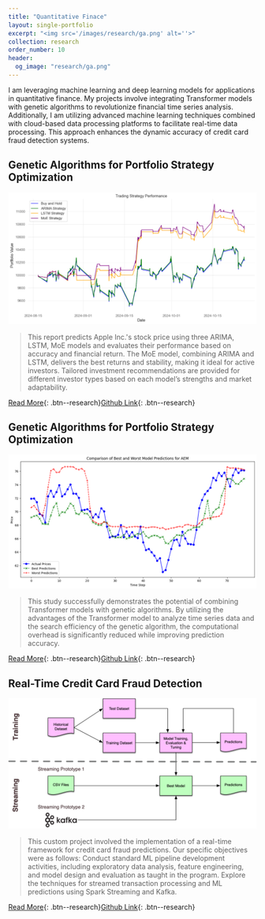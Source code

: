 ```yaml
---
title: "Quantitative Finace"
layout: single-portfolio
excerpt: "<img src='/images/research/ga.png' alt=''>"
collection: research
order_number: 10
header: 
  og_image: "research/ga.png"
---
```



I am leveraging machine learning and deep learning models for applications in quantitative finance. My projects involve integrating Transformer models with genetic algorithms to revolutionize financial time series analysis. Additionally, I am utilizing advanced machine learning techniques combined with cloud-based data processing platforms to facilitate real-time data processing. This approach enhances the dynamic accuracy of credit card fraud detection systems.


## Genetic Algorithms for Portfolio Strategy Optimization

![](/images/research/spp.png)

> This report predicts Apple Inc.'s stock price using three ARIMA, LSTM, MoE models and evaluates their performance based on accuracy and financial return. The MoE model, combining ARIMA and LSTM, delivers the best returns and stability, making it ideal for active investors. Tailored investment recommendations are provided for different investor types based on each model’s strengths and market adaptability.


[Read More](/files/pdf/research/spp.pdf){: .btn--research}[Github Link](https://github.com/SigaoLi/UB_DA_Stock_Price_Prediction){: .btn--research} 


## Genetic Algorithms for Portfolio Strategy Optimization

![](/images/research/ga.png)

> This study successfully demonstrates the potential of combining Transformer models with genetic algorithms. By utilizing the advantages of the Transformer model to analyze time series data and the search efficiency of the genetic algorithm, the computational overhead is significantly reduced while improving prediction accuracy.


[Read More](/files/pdf/research/ga.pdf){: .btn--research}[Github Link](https://github.com/SigaoLi/UT_AI_Portfolio_Strategy_Optimization){: .btn--research} 


## Real-Time Credit Card Fraud Detection

![](/images/research/credit.png)

> This custom project involved the implementation of a real-time framework for credit card fraud predictions. Our specific objectives were as follows: Conduct standard ML pipeline development activities, including exploratory data analysis, feature engineering, and model design and evaluation as taught in the program. Explore the techniques for streamed transaction processing and ML predictions using Spark Streaming and Kafka.


[Read More](/files/pdf/research/credit.pdf){: .btn--research}[Github Link](https://github.com/SigaoLi/UW_BD_Credit_Card_Fraud_Detection){: .btn--research} 